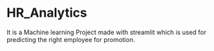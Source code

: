 # HR_Analytics
It is a Machine learning Project made with streamlit which is used for predicting the right employee for promotion.
